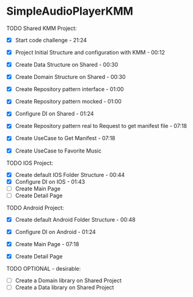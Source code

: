 # SimpleAudioPlayerKMM


TODO Shared KMM Project:
- [X] Start code challenge - 21:24
- [X] Project Initial Structure and configuration with KMM - 00:12
- [X] Create Data Structure on Shared - 00:30
- [X] Create Domain Structure on Shared - 00:30
- [X] Create Repository pattern interface - 01:00 
- [X] Create Repository pattern mocked - 01:00
- [X] Configure DI on Shared - 01:24
- [X] Create Repository pattern real to Request to get manifest file - 07:18
- [X] Create UseCase to Get Manifest - 07:18
- [X] Create UseCase to Favorite Music


TODO IOS Project:
- [X] Create default IOS Folder Structure - 00:44
- [X] Configure DI on IOS - 01:43
- [ ] Create Main Page
- [ ] Create Detail Page

TODO Android Project:
- [X] Create default Android Folder Structure - 00:48
- [X] Configure DI on Android - 01:24
- [X] Create Main Page - 07:18
- [X] Create Detail Page


TODO OPTIONAL - desirable:
- [ ] Create a Domain library on Shared Project
- [ ] Create a Data library on Shared Project
